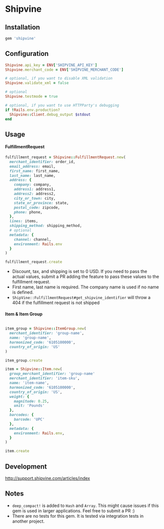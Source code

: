 # Shipvine

## Installation

```ruby
gem 'shipvine'
```

## Configuration

```ruby
Shipvine.api_key = ENV['SHIPVINE_API_KEY']
Shipvine.merchant_code = ENV['SHIPVINE_MERCHANT_CODE']

# optional, if you want to disable XML validation
Shipvine.validate_xml = false

# optional
Shipvine.testmode = true

# optional, if you want to use HTTPParty's debugging
if !Rails.env.production?
  Shipvine::Client.debug_output $stdout
end

```

## Usage

#### FulfillmentRequest

```ruby
fulfillment_request = Shipvine::FulfillmentRequest.new(
  merchant_identifier: order_id,
  email_address: email,
  first_name: first_name,
  last_name: last_name,
  address: {
    company: company,
    address1: address1,
    address2: address2,
    city_or_town: city,
    state_or_province: state,
    postal_code: zipcode,
    phone: phone,
  },
  lines: items,
  shipping_method: shipping_method,
  # optional
  metadata: {
    channel: channel,
    environment: Rails.env
  }
)

fulfillment_request.create
```

* Discount, tax, and shipping is set to 0 USD. If you need to pass the actual values, submit a PR adding the feature to pass these values to the fulfillment request.
* First name, last name is required. The company name is used if no name is defined.
* `ShipVine::FulfillmentRequest#get_shipvine_identifier` will throw a 404 if the fulfillment request is not shipped

#### Item & Item Group

```ruby

item_group = Shipvine::ItemGroup.new(
  merchant_identifier: 'group-name',
  name: 'group-name',
  harmonized_code: '6105100000',
  country_of_origin: 'US'
)

item_group.create

item = Shipvine::Item.new(
  group_merchant_identifier: 'group-name'
  merchant_identifier: 'item-sku',
  name: 'item-name',
  harmonized_code: '6105100000',
  country_of_origin: 'US',
  weight: {
    magnitude: 0.25,
    unit: 'Pounds'
  },
  barcodes: {
    barcode: 'UPC'
  },
  metadata: {
    environment: Rails.env,
  }
)

item.create
```

## Development

http://support.shipvine.com/articles/index

## Notes

* `deep_compact!` is added to `Hash` and `Array`. This might cause issues if this gem is used in larger applications. Feel free to submit a PR :)
* There are no tests for this gem. It is tested via integration tests in another project.
